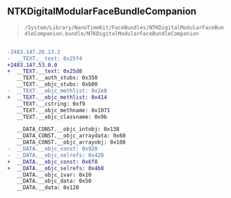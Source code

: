 ## NTKDigitalModularFaceBundleCompanion

> `/System/Library/NanoTimeKit/FaceBundles/NTKDigitalModularFaceBundleCompanion.bundle/NTKDigitalModularFaceBundleCompanion`

```diff

-2483.147.26.13.2
-  __TEXT.__text: 0x25f4
+2483.147.53.0.0
+  __TEXT.__text: 0x25d8
   __TEXT.__auth_stubs: 0x350
   __TEXT.__objc_stubs: 0xb00
-  __TEXT.__objc_methlist: 0x2e0
+  __TEXT.__objc_methlist: 0x414
   __TEXT.__cstring: 0xf9
   __TEXT.__objc_methname: 0x1071
   __TEXT.__objc_classname: 0x9b

   __DATA_CONST.__objc_intobj: 0x138
   __DATA_CONST.__objc_arraydata: 0x60
   __DATA_CONST.__objc_arrayobj: 0x108
-  __DATA.__objc_const: 0x928
-  __DATA.__objc_selrefs: 0x420
+  __DATA.__objc_const: 0x6f8
+  __DATA.__objc_selrefs: 0x4b8
   __DATA.__objc_ivar: 0x10
   __DATA.__objc_data: 0x50
   __DATA.__data: 0x120

```
